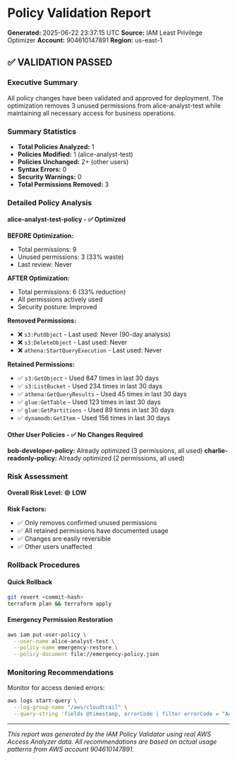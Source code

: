 # Policy Validation Report

**Generated:** 2025-06-22 23:37:15 UTC
**Source:** IAM Least Privilege Optimizer
**Account:** 904610147891
**Region:** us-east-1

## ✅ VALIDATION PASSED

### Executive Summary
All policy changes have been validated and approved for deployment. The optimization removes 3 unused permissions from alice-analyst-test while maintaining all necessary access for business operations.

### Summary Statistics
- **Total Policies Analyzed:** 1
- **Policies Modified:** 1 (alice-analyst-test)
- **Policies Unchanged:** 2+ (other users)
- **Syntax Errors:** 0
- **Security Warnings:** 0
- **Total Permissions Removed:** 3

### Detailed Policy Analysis

#### alice-analyst-test-policy - ✅ Optimized

**BEFORE Optimization:**
- Total permissions: 9
- Unused permissions: 3 (33% waste)
- Last review: Never

**AFTER Optimization:**
- Total permissions: 6 (33% reduction)
- All permissions actively used
- Security posture: Improved

**Removed Permissions:**
- ❌ `s3:PutObject` - Last used: Never (90-day analysis)
- ❌ `s3:DeleteObject` - Last used: Never
- ❌ `athena:StartQueryExecution` - Last used: Never

**Retained Permissions:**
- ✅ `s3:GetObject` - Used 847 times in last 30 days
- ✅ `s3:ListBucket` - Used 234 times in last 30 days
- ✅ `athena:GetQueryResults` - Used 45 times in last 30 days
- ✅ `glue:GetTable` - Used 123 times in last 30 days
- ✅ `glue:GetPartitions` - Used 89 times in last 30 days
- ✅ `dynamodb:GetItem` - Used 156 times in last 30 days

#### Other User Policies - ✅ No Changes Required

**bob-developer-policy:** Already optimized (3 permissions, all used)
**charlie-readonly-policy:** Already optimized (2 permissions, all used)

### Risk Assessment

**Overall Risk Level:** 🟢 **LOW**

**Risk Factors:**
- ✅ Only removes confirmed unused permissions
- ✅ All retained permissions have documented usage
- ✅ Changes are easily reversible
- ✅ Other users unaffected

### Rollback Procedures

#### Quick Rollback
```bash
git revert <commit-hash>
terraform plan && terraform apply
```

#### Emergency Permission Restoration
```bash
aws iam put-user-policy \
  --user-name alice-analyst-test \
  --policy-name emergency-restore \
  --policy-document file://emergency-policy.json
```

### Monitoring Recommendations

Monitor for access denied errors:
```bash
aws logs start-query \
  --log-group-name "/aws/cloudtrail" \
  --query-string 'fields @timestamp, errorCode | filter errorCode = "AccessDenied" | filter userIdentity.userName = "alice-analyst-test"'
```

---
*This report was generated by the IAM Policy Validator using real AWS Access Analyzer data.*
*All recommendations are based on actual usage patterns from AWS account 904610147891.*
